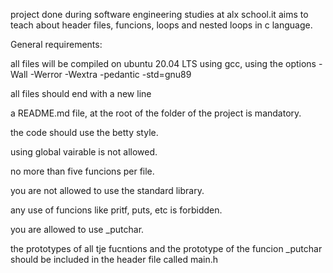 project done during software engineering studies at alx school.it aims to teach about header files, funcions, loops and nested loops in c language.

General requirements:

all files will be compiled on ubuntu 20.04 LTS using gcc, using the options -Wall -Werror -Wextra -pedantic -std=gnu89

all files should end with a new line 

a README.md file, at the root of the folder of the project is mandatory.

the code should use the betty style.

using global vairable is not allowed.

no more than five funcions per file.

you are not allowed to use the standard library.

any use of funcions like pritf, puts, etc is forbidden.

you are allowed to use _putchar.

the prototypes of all tje fucntions and the prototype of the funcion _putchar should be included in the header file called main.h

